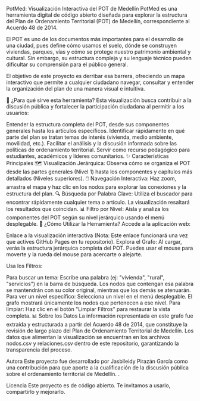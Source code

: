 PotMed: Visualización Interactiva del POT de Medellín
PotMed es una herramienta digital de código abierto diseñada para explorar la estructura del Plan de Ordenamiento Territorial (POT) de Medellín, correspondiente al Acuerdo 48 de 2014.

El POT es uno de los documentos más importantes para el desarrollo de una ciudad, pues define cómo usamos el suelo, dónde se construyen viviendas, parques, vías y cómo se protege nuestro patrimonio ambiental y cultural. Sin embargo, su estructura compleja y su lenguaje técnico pueden dificultar su comprensión para el público general.

El objetivo de este proyecto es derribar esa barrera, ofreciendo un mapa interactivo que permite a cualquier ciudadano navegar, consultar y entender la organización del plan de una manera visual e intuitiva.

🎯 ¿Para qué sirve esta herramienta?
Esta visualización busca contribuir a la discusión pública y fortalecer la participación ciudadana al permitir a los usuarios:

Entender la estructura completa del POT, desde sus componentes generales hasta los artículos específicos.
Identificar rápidamente en qué parte del plan se tratan temas de interés (vivienda, medio ambiente, movilidad, etc.).
Facilitar el análisis y la discusión informada sobre las políticas de ordenamiento territorial.
Servir como recurso pedagógico para estudiantes, académicos y líderes comunitarios.
✨ Características Principales
🗺️ Visualización Jerárquica: Observa cómo se organiza el POT desde las partes generales (Nivel 1) hasta los componentes y capítulos más detallados (Niveles superiores).
🖱️ Navegación Interactiva: Haz zoom, arrastra el mapa y haz clic en los nodos para explorar las conexiones y la estructura del plan.
🔍 Búsqueda por Palabra Clave: Utiliza el buscador para encontrar rápidamente cualquier tema o artículo. La visualización resaltará los resultados que coincidan.
📊 Filtro por Nivel: Aísla y analiza los componentes del POT según su nivel jerárquico usando el menú desplegable.
🚀 ¿Cómo Utilizar la Herramienta?
Accede a la aplicación web:

Enlace a la visualización interactiva (Nota: Este enlace funcionará una vez que actives GitHub Pages en tu repositorio).
Explora el Grafo: Al cargar, verás la estructura jerárquica completa del POT. Puedes usar el mouse para moverte y la rueda del mouse para acercarte o alejarte.

Usa los Filtros:

Para buscar un tema: Escribe una palabra (ej: "vivienda", "rural", "servicios") en la barra de búsqueda. Los nodos que contengan esa palabra se mantendrán con su color original, mientras que los demás se atenuarán.
Para ver un nivel específico: Selecciona un nivel en el menú desplegable. El grafo mostrará únicamente los nodos que pertenecen a ese nivel.
Para limpiar: Haz clic en el botón "Limpiar Filtros" para restaurar la vista completa.
📊 Sobre los Datos
La información representada en este grafo fue extraída y estructurada a partir del Acuerdo 48 de 2014, que constituye la revisión de largo plazo del Plan de Ordenamiento Territorial de Medellín. Los datos que alimentan la visualización se encuentran en los archivos nodos.csv y relaciones.csv dentro de este repositorio, garantizando la transparencia del proceso.

Autora
Este proyecto fue desarrollado por Jasblleidy Pirazán García como una contribución para que aporte a la cualificación de la discusión pública sobre el ordenamiento territorial de Medellín. .

Licencia
Este proyecto es de código abierto. Te invitamos a usarlo, compartirlo y mejorarlo. 
